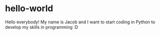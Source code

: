 # hello-world
Hello everybody!
My name is Jacob and I want to start coding in Python to develop my skills in programming :D
